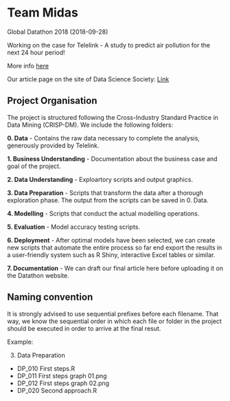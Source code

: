 # Team Midas
Global Datathon 2018 (2018-09-28)

Working on the case for Telelink - A study to predict air pollution for the next 24 hour period!

More info [here](https://www.datasciencesociety.net/the-telelink-case-one-step-closer-to-a-better-air-quality-and-city/)

Our article page on the site of Data Science Society: [Link](https://github.com/Bugzey/Team-Midas)


## Project Organisation
The project is structured following the Cross-Industry Standard Practice in Data Mining (CRISP-DM). We include the following folders:

**0. Data** - Contains the raw data necessary to complete the analysis, generously provided by Telelink.

**1. Business Understanding** - Documentation about the business case and goal of the project.

**2. Data Understanding** - Exploartory scripts and output graphics.

**3. Data Preparation** - Scripts that transform the data after a thorough exploration phase. The output from the scripts can be saved in 0. Data.

**4. Modelling** - Scripts that conduct the actual modelling operations.

**5. Evaluation** - Model accuracy testing scripts.

**6. Deployment** - After optimal models have been selected, we can create new scripts that automate the entire process so far end export the results in a user-friendly system such as R Shiny, interactive Excel tables or similar. 

**7. Documentation** - We can draft our final article here before uploading it on the Datathon website.

## Naming convention
It is strongly advised to use sequential prefixes before each filename. That way, we know the sequential order in which
each file or folder in the project should be executed in order to arrive at the final resut.

Example:

3. Data Preparation

* DP\_010 First steps.R
* DP\_011 First steps graph 01.png
* DP\_012 First steps graph 02.png
* DP\_020 Second approach.R

